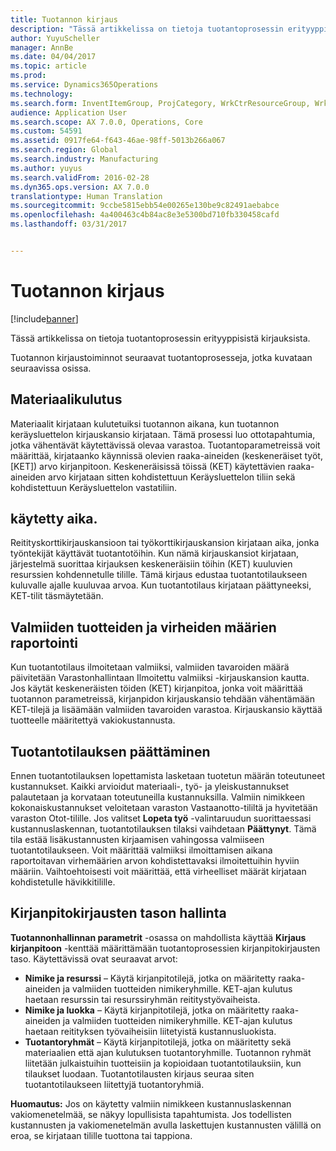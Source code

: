 ```yaml
---
title: Tuotannon kirjaus
description: "Tässä artikkelissa on tietoja tuotantoprosessin erityyppisistä kirjauksista."
author: YuyuScheller
manager: AnnBe
ms.date: 04/04/2017
ms.topic: article
ms.prod: 
ms.service: Dynamics365Operations
ms.technology: 
ms.search.form: InventItemGroup, ProjCategory, WrkCtrResourceGroup, WrkCtrTable
audience: Application User
ms.search.scope: AX 7.0.0, Operations, Core
ms.custom: 54591
ms.assetid: 0917fe64-f643-46ae-98ff-5013b266a067
ms.search.region: Global
ms.search.industry: Manufacturing
ms.author: yuyus
ms.search.validFrom: 2016-02-28
ms.dyn365.ops.version: AX 7.0.0
translationtype: Human Translation
ms.sourcegitcommit: 9ccbe5815ebb54e00265e130be9c82491aebabce
ms.openlocfilehash: 4a400463c4b84ac8e3e5300bd710fb330458cafd
ms.lasthandoff: 03/31/2017


---
```


# <a name="production-posting"></a>Tuotannon kirjaus

[!include[banner](../includes/banner.md)]


Tässä artikkelissa on tietoja tuotantoprosessin erityyppisistä kirjauksista.

Tuotannon kirjaustoiminnot seuraavat tuotantoprosesseja, jotka kuvataan seuraavissa osissa.

## <a name="material-consumption"></a>Materiaalikulutus
Materiaalit kirjataan kulutetuiksi tuotannon aikana, kun tuotannon keräysluettelon kirjauskansio kirjataan. Tämä prosessi luo ottotapahtumia, jotka vähentävät käytettävissä olevaa varastoa. Tuotantoparametreissä voit määrittää, kirjataanko käynnissä olevien raaka-aineiden (keskeneräiset työt, \[KET\]) arvo kirjanpitoon. Keskeneräisissä töissä (KET) käytettävien raaka-aineiden arvo kirjataan sitten kohdistettuun Keräysluettelon tiliin sekä kohdistettuun Keräysluettelon vastatiliin.

## <a name="time-consumption"></a>käytetty aika.
Reitityskorttikirjauskansioon tai työkorttikirjauskansion kirjataan aika, jonka työntekijät käyttävät tuotantotöihin. Kun nämä kirjauskansiot kirjataan, järjestelmä suorittaa kirjauksen keskeneräisiin töihin (KET) kuuluvien resurssien kohdennetulle tilille. Tämä kirjaus edustaa tuotantotilaukseen kuluvalle ajalle kuuluvaa arvoa. Kun tuotantotilaus kirjataan päättyneeksi, KET-tilit täsmäytetään.

## <a name="reporting-finished-goods-and-error-quantities"></a>Valmiiden tuotteiden ja virheiden määrien raportointi
Kun tuotantotilaus ilmoitetaan valmiiksi, valmiiden tavaroiden määrä päivitetään Varastonhallintaan Ilmoitettu valmiiksi -kirjauskansion kautta. Jos käytät keskeneräisten töiden (KET) kirjanpitoa, jonka voit määrittää tuotannon parametreissä, kirjanpidon kirjauskansio tehdään vähentämään KET-tilejä ja lisäämään valmiiden tavaroiden varastoa. Kirjauskansio käyttää tuotteelle määritettyä vakiokustannusta.

## <a name="ending-the-production-order"></a>Tuotantotilauksen päättäminen
Ennen tuotantotilauksen lopettamista lasketaan tuotetun määrän toteutuneet kustannukset. Kaikki arvioidut materiaali-, työ- ja yleiskustannukset palautetaan ja korvataan toteutuneilla kustannuksilla. Valmiin nimikkeen kokonaiskustannukset veloitetaan varaston Vastaanotto-tililtä ja hyvitetään varaston Otot-tilille. Jos valitset **Lopeta työ** -valintaruudun suorittaessasi kustannuslaskennan, tuotantotilauksen tilaksi vaihdetaan **Päättynyt**. Tämä tila estää lisäkustannusten kirjaamisen vahingossa valmiiseen tuotantotilaukseen. Voit määrittää valmiiksi ilmoittamisen aikana raportoitavan virhemäärien arvon kohdistettavaksi ilmoitettuihin hyviin määriin. Vaihtoehtoisesti voit määrittää, että virheelliset määrät kirjataan kohdistetulle hävikkitilille.

## <a name="controlling-the-level-of-ledger-posting"></a>Kirjanpitokirjausten tason hallinta
**Tuotannonhallinnan parametrit** -osassa on mahdollista käyttää **Kirjaus kirjanpitoon** -kenttää määrittämään tuotantoprosessien kirjanpitokirjausten taso. Käytettävissä ovat seuraavat arvot:

-   **Nimike ja resurssi** – Käytä kirjanpitotilejä, jotka on määritetty raaka-aineiden ja valmiiden tuotteiden nimikeryhmille. KET-ajan kulutus haetaan resurssin tai resurssiryhmän reititystyövaiheista.
-   **Nimike ja luokka** – Käytä kirjanpitotilejä, jotka on määritetty raaka-aineiden ja valmiiden tuotteiden nimikeryhmille. KET-ajan kulutus haetaan reitityksen työvaiheisiin liitetyistä kustannusluokista.
-   **Tuotantoryhmät** – Käytä kirjanpitotilejä, jotka on määritetty sekä materiaalien että ajan kulutuksen tuotantoryhmille. Tuotannon ryhmät liitetään julkaistuihin tuotteisiin ja kopioidaan tuotantotilauksiin, kun tilaukset luodaan. Tuotantotilausten kirjaus seuraa siten tuotantotilaukseen liitettyjä tuotantoryhmiä.

**Huomautus:** Jos on käytetty valmiin nimikkeen kustannuslaskennan vakiomenetelmää, se näkyy lopullisista tapahtumista. Jos todellisten kustannusten ja vakiomenetelmän avulla laskettujen kustannusten välillä on eroa, se kirjataan tilille tuottona tai tappiona.




